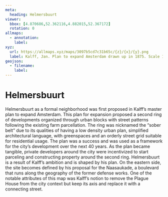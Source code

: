 ```yaml
---
meta:
  heading: Helmersbuurt
viewer:
  bbox: [4.870686,52.362116,4.882015,52.367172]
  rotation: 0
allmaps:
  - annotation:
    label: 
xyz:
  url: https://allmaps.xyz/maps/3097b5cd7c31b65c/{z}/{x}/{y}.png
  label: Kalff, Jan. Plan to expand Amsterdam drawn up in 1875. Scale 1:7500. Stadsarchief Amsterdam. Originally published by JC Loman Jr. Two types of maps were made of the expansion plan that the Director of Public Works J. Kalff designed in 1875 a large overview map (SAA 10035/462) and the smaller version described here. 1875-76. Accessed Oct 2023.
geojson: 
  - filename: 
    label: 
---
```

# Helmersbuurt
Helmersbuurt as a formal neighborhood was first proposed in Kalff’s master plan to expand Amsterdam. This plan for expansion proposed a second ring of developments organized through urban blocks with street patterns following the existing farm parcellation. The ring was nicknamed the “sober belt” due to its qualities of having a low density urban plan, simplified architectural language, with greenspaces and an orderly street grid suitable for residential usage. The plan was a success and was used as a framework for the city’s development over the next 40 years. As the plan became tangible, private developers around the city were incentivized to start parceling and constructing property around the second ring. Helmersbuurt is a result of Kalff’s ambition and is shaped by his plan. On the eastern side, the site becomes defined by his proposal for the Naasaukade, a boulevard that runs along the geography of the former defense works. One of the notable attributes of this map was Kalff’s notion to remove the Plague House from the city context but keep its axis and replace it with a connecting street.